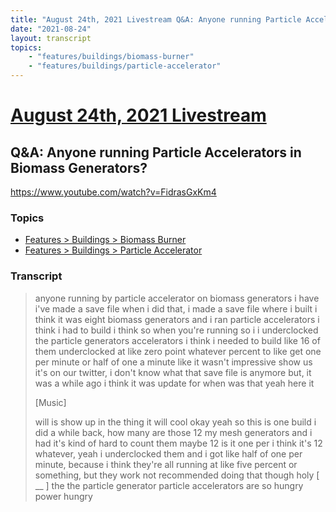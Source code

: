 ```yaml
---
title: "August 24th, 2021 Livestream Q&A: Anyone running Particle Accelerators in Biomass Generators?"
date: "2021-08-24"
layout: transcript
topics:
    - "features/buildings/biomass-burner"
    - "features/buildings/particle-accelerator"
---
```

# [August 24th, 2021 Livestream](../2021-08-24.md)
## Q&A: Anyone running Particle Accelerators in Biomass Generators?
https://www.youtube.com/watch?v=FidrasGxKm4

### Topics
* [Features > Buildings > Biomass Burner](../topics/features/buildings/biomass-burner.md)
* [Features > Buildings > Particle Accelerator](../topics/features/buildings/particle-accelerator.md)

### Transcript

> anyone running by particle accelerator on biomass generators i have i've made a save file when i did that, i made a save file where i built i think it was eight biomass generators and i ran particle accelerators i think i had to build i think so when you're running so i i underclocked the particle generators accelerators i think i needed to build like 16 of them underclocked at like zero point whatever percent to like get one per minute or half of one a minute like it wasn't impressive show us it's on our twitter, i don't know what that save file is anymore but, it was a while ago i think it was update for when was that yeah here it
>
> [Music]
>
> will is show up in the thing it will cool okay yeah so this is one build i did a while back, how many are those 12 my mesh generators and i had it's kind of hard to count them maybe 12 is it one per i think it's 12 whatever, yeah i underclocked them and i got like half of one per minute, because i think they're all running at like five percent or something, but they work not recommended doing that though holy [ __ ] the the particle generator particle accelerators are so hungry power hungry
